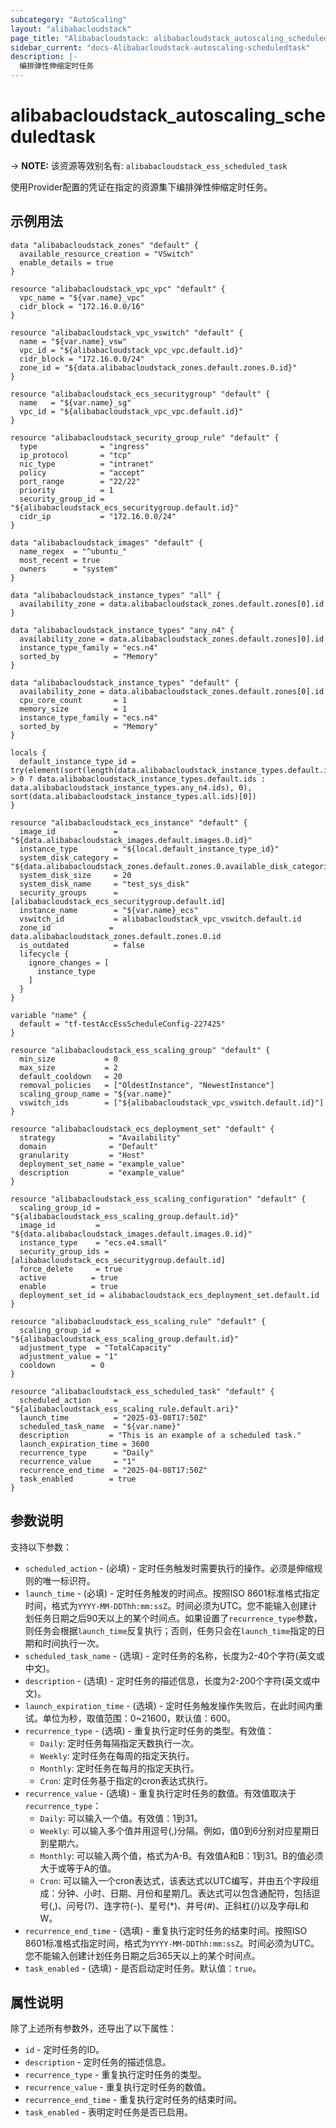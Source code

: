```yaml
---
subcategory: "AutoScaling"
layout: "alibabacloudstack"
page_title: "Alibabacloudstack: alibabacloudstack_autoscaling_scheduledtask"
sidebar_current: "docs-Alibabacloudstack-autoscaling-scheduledtask"
description: |- 
  编排弹性伸缩定时任务
---
```


# alibabacloudstack_autoscaling_scheduledtask
-> **NOTE:** 该资源等效别名有: `alibabacloudstack_ess_scheduled_task`

使用Provider配置的凭证在指定的资源集下编排弹性伸缩定时任务。

## 示例用法

```hcl
data "alibabacloudstack_zones" "default" {
  available_resource_creation = "VSwitch"
  enable_details = true
}

resource "alibabacloudstack_vpc_vpc" "default" {
  vpc_name = "${var.name}_vpc"
  cidr_block = "172.16.0.0/16"
}

resource "alibabacloudstack_vpc_vswitch" "default" {
  name = "${var.name}_vsw"
  vpc_id = "${alibabacloudstack_vpc_vpc.default.id}"
  cidr_block = "172.16.0.0/24"
  zone_id = "${data.alibabacloudstack_zones.default.zones.0.id}"
}

resource "alibabacloudstack_ecs_securitygroup" "default" {
  name   = "${var.name}_sg"
  vpc_id = "${alibabacloudstack_vpc_vpc.default.id}"
}

resource "alibabacloudstack_security_group_rule" "default" {
  type              = "ingress"
  ip_protocol       = "tcp"
  nic_type          = "intranet"
  policy            = "accept"
  port_range        = "22/22"
  priority          = 1
  security_group_id = "${alibabacloudstack_ecs_securitygroup.default.id}"
  cidr_ip           = "172.16.0.0/24"
}

data "alibabacloudstack_images" "default" {
  name_regex  = "^ubuntu_"
  most_recent = true
  owners      = "system"
}

data "alibabacloudstack_instance_types" "all" {
  availability_zone = data.alibabacloudstack_zones.default.zones[0].id
}

data "alibabacloudstack_instance_types" "any_n4" {
  availability_zone = data.alibabacloudstack_zones.default.zones[0].id
  instance_type_family = "ecs.n4"
  sorted_by            = "Memory"
}

data "alibabacloudstack_instance_types" "default" {
  availability_zone = data.alibabacloudstack_zones.default.zones[0].id
  cpu_core_count       = 1
  memory_size          = 1
  instance_type_family = "ecs.n4"
  sorted_by            = "Memory"
}

locals {
  default_instance_type_id = try(element(sort(length(data.alibabacloudstack_instance_types.default.instance_types) > 0 ? data.alibabacloudstack_instance_types.default.ids : data.alibabacloudstack_instance_types.any_n4.ids), 0), sort(data.alibabacloudstack_instance_types.all.ids)[0])
}

resource "alibabacloudstack_ecs_instance" "default" {
  image_id             = "${data.alibabacloudstack_images.default.images.0.id}"
  instance_type        = "${local.default_instance_type_id}"
  system_disk_category = "${data.alibabacloudstack_zones.default.zones.0.available_disk_categories.0}"
  system_disk_size     = 20
  system_disk_name     = "test_sys_disk"
  security_groups      = [alibabacloudstack_ecs_securitygroup.default.id]
  instance_name        = "${var.name}_ecs"
  vswitch_id           = alibabacloudstack_vpc_vswitch.default.id
  zone_id             = data.alibabacloudstack_zones.default.zones.0.id
  is_outdated          = false
  lifecycle {
    ignore_changes = [
      instance_type
    ]
  }
}

variable "name" {
  default = "tf-testAccEssScheduleConfig-227425"
}

resource "alibabacloudstack_ess_scaling_group" "default" {
  min_size           = 0
  max_size           = 2
  default_cooldown   = 20
  removal_policies   = ["OldestInstance", "NewestInstance"]
  scaling_group_name = "${var.name}"
  vswitch_ids        = ["${alibabacloudstack_vpc_vswitch.default.id}"]
}

resource "alibabacloudstack_ecs_deployment_set" "default" {
  strategy            = "Availability"
  domain              = "Default"
  granularity         = "Host"
  deployment_set_name = "example_value"
  description         = "example_value"
}

resource "alibabacloudstack_ess_scaling_configuration" "default" {
  scaling_group_id = "${alibabacloudstack_ess_scaling_group.default.id}"
  image_id         = "${data.alibabacloudstack_images.default.images.0.id}"
  instance_type    = "ecs.e4.small"
  security_group_ids = [alibabacloudstack_ecs_securitygroup.default.id]
  force_delete     = true
  active          = true
  enable          = true
  deployment_set_id = alibabacloudstack_ecs_deployment_set.default.id
}

resource "alibabacloudstack_ess_scaling_rule" "default" {
  scaling_group_id = "${alibabacloudstack_ess_scaling_group.default.id}"
  adjustment_type  = "TotalCapacity"
  adjustment_value = "1"
  cooldown        = 0
}

resource "alibabacloudstack_ess_scheduled_task" "default" {
  scheduled_action     = "${alibabacloudstack_ess_scaling_rule.default.ari}"
  launch_time          = "2025-03-08T17:50Z"
  scheduled_task_name  = "${var.name}"
  description         = "This is an example of a scheduled task."
  launch_expiration_time = 3600
  recurrence_type      = "Daily"
  recurrence_value     = "1"
  recurrence_end_time  = "2025-04-08T17:50Z"
  task_enabled        = true
}
```

## 参数说明

支持以下参数：
  * `scheduled_action` - (必填) - 定时任务触发时需要执行的操作。必须是伸缩规则的唯一标识符。
  * `launch_time` - (必填) - 定时任务触发的时间点。按照ISO 8601标准格式指定时间，格式为`YYYY-MM-DDThh:mm:ssZ`。时间必须为UTC。您不能输入创建计划任务日期之后90天以上的某个时间点。如果设置了`recurrence_type`参数，则任务会根据`launch_time`反复执行；否则，任务只会在`launch_time`指定的日期和时间执行一次。
  * `scheduled_task_name` - (选填) - 定时任务的名称，长度为2-40个字符(英文或中文)。
  * `description` - (选填) - 定时任务的描述信息，长度为2-200个字符(英文或中文)。
  * `launch_expiration_time` - (选填) - 定时任务触发操作失败后，在此时间内重试。单位为秒，取值范围：0~21600，默认值：600。
  * `recurrence_type` - (选填) - 重复执行定时任务的类型。有效值：
    * `Daily`: 定时任务每隔指定天数执行一次。
    * `Weekly`: 定时任务在每周的指定天执行。
    * `Monthly`: 定时任务在每月的指定天执行。
    * `Cron`: 定时任务基于指定的cron表达式执行。
  * `recurrence_value` - (选填) - 重复执行定时任务的数值。有效值取决于`recurrence_type`：
    * `Daily`: 可以输入一个值。有效值：1到31。
    * `Weekly`: 可以输入多个值并用逗号(,)分隔。例如，值0到6分别对应星期日到星期六。
    * `Monthly`: 可以输入两个值，格式为A-B。有效值A和B：1到31。B的值必须大于或等于A的值。
    * `Cron`: 可以输入一个cron表达式，该表达式以UTC编写，并由五个字段组成：分钟、小时、日期、月份和星期几。表达式可以包含通配符，包括逗号(,)、问号(?)、连字符(-)、星号(*)、井号(#)、正斜杠(/)以及字母L和W。
  * `recurrence_end_time` - (选填) - 重复执行定时任务的结束时间。按照ISO 8601标准格式指定时间，格式为`YYYY-MM-DDThh:mm:ssZ`。时间必须为UTC。您不能输入创建计划任务日期之后365天以上的某个时间点。
  * `task_enabled` - (选填) - 是否启动定时任务。默认值：`true`。

## 属性说明

除了上述所有参数外，还导出了以下属性：
  * `id` - 定时任务的ID。
  * `description` - 定时任务的描述信息。
  * `recurrence_type` - 重复执行定时任务的类型。
  * `recurrence_value` - 重复执行定时任务的数值。
  * `recurrence_end_time` - 重复执行定时任务的结束时间。
  * `task_enabled` - 表明定时任务是否已启用。